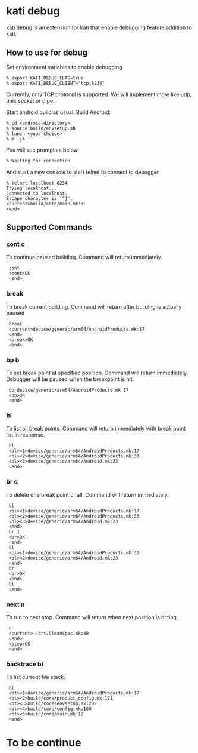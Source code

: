 kati debug
==========

kati debug is an extension for kati that enable debugging feature addition to kati.

How to use for debug
----------------------

Set environment variables to enable debugging

    % export KATI_DEBUG_FLAG=true
    % export KATI_DEBUG_CLIENT="tcp:8234"

Currently, only TCP protocol is supported. We will implement more like udp, unix socket or pipe.

Start android build as usual. Build Android:

    % cd <android-directory>
    % source build/envsetup.sh
    % lunch <your-choice>
    % m -j4

You will see prompt as below

    % Waiting for connection
    
And start a new console to start telnet to connect to debugger

    % telnet localhost 8234
    Trying localhost...
    Connected to localhost.
    Escape character is '^]'.
    <current>build/core/main.mk:3
    <end>

Supported Commands
-------------------

### cont c
To continue paused building. Command will return immediately.

     cont
     <cont>OK
     <end>

### break
To break current building. Command will return after building is actually paused

     break
     <current>device/generic/arm64/AndroidProducts.mk:17
     <end>
     <break>OK
     <end>

### bp b
To set break point at specified position. Command will return immediately.
Debugger will be paused when the breakpoint is hit.

     bp device/generic/arm64/AndroidProducts.mk 17
     <bp>OK
     <end>

### bl
To list all break points. Command will return immediately with break point list in response.

     bl
     <bl><1>device/generic/arm64/AndroidProducts.mk:17
     <bl><2>device/generic/arm64/AndroidProducts.mk:33
     <bl><3>device/generic/arm64/Android.mk:23
     <end>

### br d
To delete one break point or all. Command will return immediately.

     bl
     <bl><1>device/generic/arm64/AndroidProducts.mk:17
     <bl><2>device/generic/arm64/AndroidProducts.mk:33
     <bl><3>device/generic/arm64/Android.mk:23
     <end>
     br 1
     <br>OK
     <end>
     bl
     <bl><1>device/generic/arm64/AndroidProducts.mk:33
     <bl><2>device/generic/arm64/Android.mk:23
     <end>
     br
     <br>OK
     <end>
     bl
     <end>

### next n
To run to next stop. Command will return when next position is hitting.

     n
     <current>./art/CleanSpec.mk:48
     <end>
     <step>OK
     <end>


### backtrace bt
To list current file stack.

     bt
     <bt><1>device/generic/arm64/AndroidProducts.mk:17
     <bt><2>build/core/product_config.mk:171
     <bt><3>build/core/envsetup.mk:202
     <bt><4>build/core/config.mk:180
     <bt><5>build/core/main.mk:12
     <end>


To be continue
==============
